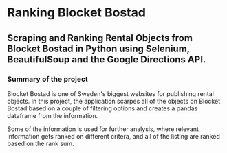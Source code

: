 # Ranking Blocket Bostad
## Scraping  and Ranking Rental Objects from Blocket Bostad in Python using Selenium, BeautifulSoup and the Google Directions API.

### Summary of the project
Blocket Bostad is one of Sweden's biggest websites for publishing rental objects. In this project, the application scarpes 
all of the objects on Blocket Bostad based on a couple of filtering options and creates a pandas dataframe from the information.

Some of the information is used for further analysis, where relevant information gets ranked on different critera, and all of the listing are ranked based on
the rank sum.
